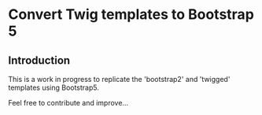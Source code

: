 # Convert Twig templates to Bootstrap 5

## Introduction

This is a work in progress to replicate the 'bootstrap2' and 'twigged' templates using Bootstrap5.

Feel free to contribute and improve...
